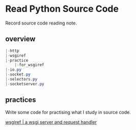 # Read Python Source Code

Record source code reading note.

## overview

```powershell
|-http
|-wsgiref
|-practice
    |-for_wsgiref
|-io.py
|-socket.py
|-selectors.py
|-socketserver.py
```

## practices

Write some code for practising what I study in source code.

[wsgiref | a wsgi server and request handler](/practices/for_wsgiref)

